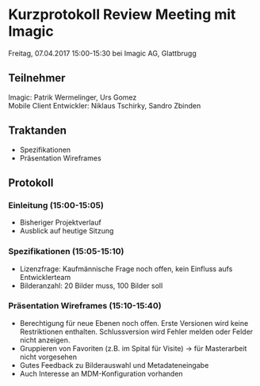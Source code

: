 # Kurzprotokoll Review Meeting mit Imagic
Freitag, 07.04.2017 15:00-15:30 bei Imagic AG, Glattbrugg

## Teilnehmer

Imagic: Patrik Wermelinger, Urs Gomez  
Mobile Client Entwickler: Niklaus Tschirky, Sandro Zbinden

## Traktanden
- Spezifikationen
- Präsentation Wireframes

## Protokoll

### Einleitung (15:00-15:05)
- Bisheriger Projektverlauf
- Ausblick auf heutige Sitzung

### Spezifikationen (15:05-15:10)
- Lizenzfrage: Kaufmännische Frage noch offen, kein Einfluss aufs Entwicklerteam
- Bilderanzahl: 20 Bilder muss, 100 Bilder soll

### Präsentation Wireframes (15:10-15:40)
- Berechtigung für neue Ebenen noch offen. Erste Versionen wird keine Restriktionen enthalten. Schlussversion wird Fehler melden oder Felder nicht anzeigen.
- Gruppieren von Favoriten (z.B. im Spital für Visite) → für Masterarbeit nicht vorgesehen
- Gutes Feedback zu Bilderauswahl und Metadateneingabe
- Auch Interesse an MDM-Konfiguration vorhanden
